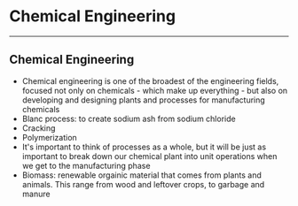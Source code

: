 # Chemical Engineering

---

## Chemical Engineering

- Chemical engineering is one of the broadest of the engineering fields, focused not only on chemicals - which make up everything - but also on developing and designing plants and processes for manufacturing chemicals
- Blanc process: to create sodium ash from sodium chloride
- Cracking
- Polymerization
- It's important to think of processes as a whole, but it will be just as important to break down our chemical plant into unit operations when we get to the manufacturing phase
- Biomass: renewable orgainic material that comes from plants and animals. This range from wood and leftover crops, to garbage and manure
